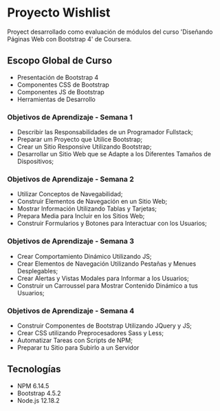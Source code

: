 # Proyecto Wishlist

Proyect desarrollado como evaluación de módulos del curso 'Diseñando Páginas Web con Bootstrap 4' de Coursera.

## Escopo Global de Curso

- Presentación de Bootstrap 4
- Componentes CSS de Bootstrap
- Componentes JS de Bootstrap
- Herramientas de Desarrollo

### Objetivos de Aprendizaje - Semana 1

- Describir las Responsabilidades de un Programador Fullstack;
- Preparar um Proyecto que Utilice Bootstrap;
- Crear un Sitio Responsive Utilizando Bootstrap;
- Desarrollar un Sitio Web que se Adapte a los Diferentes Tamaños de Dispositivos;

### Objetivos de Aprendizaje - Semana 2

- Utilizar Conceptos de Navegabilidad;
- Construir Elementos de Navegación en un Sitio Web;
- Mostrar Información Utilizando Tablas y Tarjetas;
- Prepara Media para Incluir en los Sitios Web;
- Construir Formularios y Botones para Interactuar con los Usuarios;

### Objetivos de Aprendizaje - Semana 3

- Crear Comportamiento Dinámico Utilizando JS;
- Crear Elementos de Navegación Utilizando Pestañas y Menues Desplegables;
- Crear Alertas y Vistas Modales para Informar a los Usuarios;
- Construir un Carroussel para Mostrar Contenido Dinámico a tus Usuarios;

### Objetivos de Aprendizaje - Semana 4

- Construir Componentes de Bootstrap Utilizando JQuery y JS;
- Crear CSS utilizando Preprocesadores Sass y Less;
- Automatizar Tareas con Scripts de NPM;
- Preparar tu Sitio para Subirlo a un Servidor

## Tecnologías

- NPM 6.14.5
- Bootstrap 4.5.2
- Node.js 12.18.2

